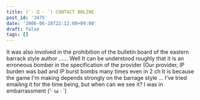 ```yaml
---
title: ('· Ω · `) CONTACT BOLINE
post_id: '3475'
date: '2006-06-28T22:12:00+09:00'
draft: false
tags: []
---
```


It was also involved in the prohibition of the bulletin board of the eastern barrack style author ...... Well It can be understood roughly that it is an erroneous bomber in the specification of the provider (Our provider, IP burden was bad and IP burst bombs many times even in 2 ch It is because the game I'm making depends strongly on the barrage style ... I've tried emailing it for the time being, but when can we see it? I was in embarrassment ('· ω · `)